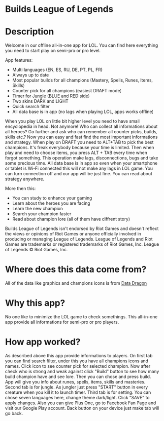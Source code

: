 # Builds League of Legends
# Description
Welcome in our offline all-in-one app for LOL.
You can find here everything you need to start play on semi-pro or pro level.

App features:
* Multi languages (EN, ES, RU, DE, PT, PL, FR)
* Always up to date
* Most popular builds for all champions (Mastery, Spells, Runes, Items, Skills)
* Counter pick for all champions (easiest DRAFT mode)
* Timer for Jungle (BLUE and RED side)
* Two skins DARK and LIGHT
* Quick search filter
* All data base is in app (no lags when playing LOL, apps works offline)

When you play LOL on little bit higher level you need to have small encyclopedia in head.
Not anymore!
Who can collect all informations about all heroes? Go further and ask who can remember all counter picks, builds, skills etc.?
Now you can easy and fast find the most important informations and strategy.
When play on DRAFT you need to ALT+TAB to pick the best champions. It's freak everybody because your time is limited.
Then when play and need to choose items, you press ALT + TAB every time when forgot something. This operation make lags, disconnections, bugs and take some precious time.
All data base is in app so even when your smartphone or tablet is Wi-Fi connected this will not make any lags in LOL game. You can turn connection off and our app will be just fine.
You can read about strategy anywhere.

More then this:
- You can study to enhance your gaming
- Learn about the heroes you are facing
- Learn the new champion
- Search your champion faster
- Read about champion lore (all of them have diffrent story)


Builds League of Legends isn't endorsed by Riot Games and doesn't reflect the views or opinions of Riot Games or anyone officially involved in producing or managing League of Legends. League of Legends and Riot Games are trademarks or registered trademarks of Riot Games, Inc. League of Legends © Riot Games, Inc.

# Where does this data come from?

All of the data like graphics and champions icons is from <a href="http://ddragon.leagueoflegends.com/tool/">Data Dragon</a>

# Why this app?
No one like to minimize the LOL game to check somethings. This all-in-one app provide all informations for semi-pro or pro players.

# How app worked?

As described above this app provide informations to players. On first tab you can find search filter, under this you have all champions icons and names. Click icon to see counter pick for selected champion. Now after check who is strong and weak against click "Build" button to see how many build champion have and see lore. Then you can chose and press build. App will give you info about runes, spells, items, skills and masteries. Second tab is for jungle. As jungler just press "START" button in every creature when you kill it to launch timer. Third tab is for setting. You can chose seven languages here, change theme dark/light. Click "SAVE" to apply changes. Also you can give Plus One, go to Facebook Fan Page and visit our Google Play account. Back button on your device just make tab will go back.
